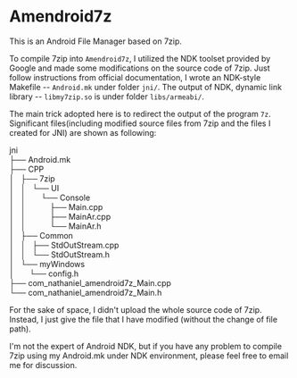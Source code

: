 ﻿Amendroid7z
===========

This is an Android File Manager based on 7zip.

To compile 7zip into `Amendroid7z`, I utilized the NDK toolset provided by Google and made some modifications on the source code of 7zip.  Just follow instructions from official documentation, I wrote an NDK-style Makefile -- `Android.mk` under folder `jni/`. The output of NDK, dynamic link library -- `libmy7zip.so` is under folder `libs/armeabi/`. 

The main trick adopted here is to redirect the output of the program `7z`. Significant files(including modified source files from 7zip and the files I created for JNI) are shown as following:

<div>jni</div><div>├── Android.mk</div><div>├── CPP</div><div>│ &nbsp; ├── 7zip</div><div>│ &nbsp; │ &nbsp; └── UI</div><div>│ &nbsp; │ &nbsp; &nbsp; &nbsp; └── Console</div><div>│ &nbsp; │ &nbsp; &nbsp; &nbsp; &nbsp; &nbsp; ├── Main.cpp</div><div>│ &nbsp; │ &nbsp; &nbsp; &nbsp; &nbsp; &nbsp; ├── MainAr.cpp</div><div>│ &nbsp; │ &nbsp; &nbsp; &nbsp; &nbsp; &nbsp; └── MainAr.h</div><div>│ &nbsp; ├── Common</div><div>│ &nbsp; │ &nbsp; ├── StdOutStream.cpp</div><div>│ &nbsp; │ &nbsp; └── StdOutStream.h</div><div>│ &nbsp; └── myWindows</div><div>│ &nbsp; &nbsp; &nbsp; └── config.h</div><div>├── com_nathaniel_amendroid7z_Main.cpp</div><div>└── com_nathaniel_amendroid7z_Main.h</div><div id="spnEditorSign">
</div>

For the sake of space, I didn't upload the whole source code of 7zip. Instead, I just give the file that I have modified (without the change of file path). 

I'm not the expert of Android NDK, but if you have any problem to compile 7zip using my Android.mk under NDK environment, please feel free to email me for discussion.
